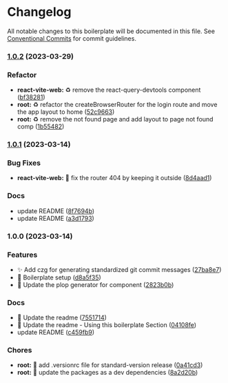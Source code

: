 # Changelog

All notable changes to this boilerplate will be documented in this file. See [Conventional Commits](https://conventionalcommits.org) for commit guidelines.


### [1.0.2](https://gitlab.com/crayond_knowledge_repo/monorepos/ts/turbo-monorepo-boilerplate-ts/compare/v1.0.1...v1.0.2) (2023-03-29)


### Refactor

* **react-vite-web:** :recycle: remove the react-query-devtools component ([bf38281](https://gitlab.com/crayond_knowledge_repo/monorepos/ts/turbo-monorepo-boilerplate-ts/commit/bf3828183bb40dfcfe8464e1242303d0cc1eb8f0))
* **root:** :recycle: refactor the createBrowserRouter for the login route and move the app layout to home ([52c9663](https://gitlab.com/crayond_knowledge_repo/monorepos/ts/turbo-monorepo-boilerplate-ts/commit/52c9663d62a7f39d3e600427251b11f9865c14fa))
* **root:** :recycle: remove the not found page and add layout to page not found comp ([1b55482](https://gitlab.com/crayond_knowledge_repo/monorepos/ts/turbo-monorepo-boilerplate-ts/commit/1b55482f97b45afc610160b8afae691e9a4d1413))

### [1.0.1](https://gitlab.com/crayond_knowledge_repo/monorepos/ts/turbo-monorepo-boilerplate-ts/compare/v1.0.0...v1.0.1) (2023-03-14)


### Bug Fixes

* **react-vite-web:** :bug: fix the router 404 by keeping it outside ([8d4aad1](https://gitlab.com/crayond_knowledge_repo/monorepos/ts/turbo-monorepo-boilerplate-ts/commit/8d4aad10150eabd3733f9ad8e5acc40ad9901ee2))


### Docs

* update README ([8f7694b](https://gitlab.com/crayond_knowledge_repo/monorepos/ts/turbo-monorepo-boilerplate-ts/commit/8f7694b0b3f382129e1d532efdef094a5b329e76))
* update README ([a3d1793](https://gitlab.com/crayond_knowledge_repo/monorepos/ts/turbo-monorepo-boilerplate-ts/commit/a3d17933c6ba9077bc946191357f6e81a66392f2))

### 1.0.0 (2023-03-14)


### Features

* :sparkles: Add czg for generating standardized git commit messages ([27ba8e7](https://gitlab.com/crayond_knowledge_repo/monorepos/ts/turbo-monorepo-boilerplate-ts/commit/27ba8e71073047b55c20d31395299bdc38ddf075))
* :tada: Boilerplate setup ([d8a5f35](https://gitlab.com/crayond_knowledge_repo/monorepos/ts/turbo-monorepo-boilerplate-ts/commit/d8a5f35a7acc193775e512aece4bfbfbf16c0171))
* :triangular_flag_on_post: Update the plop generator for component ([2823b0b](https://gitlab.com/crayond_knowledge_repo/monorepos/ts/turbo-monorepo-boilerplate-ts/commit/2823b0b256a069083c634fa7fa78bd8ff2c51238))


### Docs

* :memo: Update the readme ([7551714](https://gitlab.com/crayond_knowledge_repo/monorepos/ts/turbo-monorepo-boilerplate-ts/commit/755171410c814e201b46da191b70de1dbb33b82a))
* :memo: Update the readme - Using this boilerplate Section ([04108fe](https://gitlab.com/crayond_knowledge_repo/monorepos/ts/turbo-monorepo-boilerplate-ts/commit/04108fe2641e65ea6a89fe884b5acce411e9d323))
* update README ([c459fb9](https://gitlab.com/crayond_knowledge_repo/monorepos/ts/turbo-monorepo-boilerplate-ts/commit/c459fb9e52ce372c90141329856f95c66ee1e021))


### Chores

* **root:** :hammer: add .versionrc file for standard-version release ([0a41cd3](https://gitlab.com/crayond_knowledge_repo/monorepos/ts/turbo-monorepo-boilerplate-ts/commit/0a41cd3f5240eba0c721ba79eacf70dcb24b2e2d))
* **root:** :hammer: update the packages as a dev dependencies ([8a2d20b](https://gitlab.com/crayond_knowledge_repo/monorepos/ts/turbo-monorepo-boilerplate-ts/commit/8a2d20b3374d6c515e649033e15e4dacb690b5bf))

